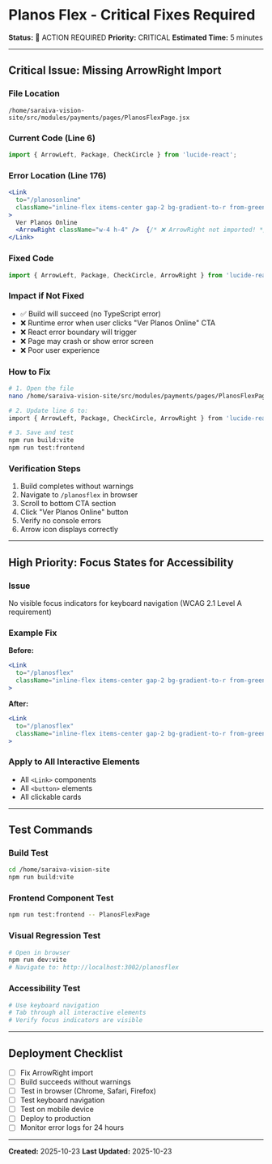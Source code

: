 # Planos Flex - Critical Fixes Required

**Status:** 🔴 ACTION REQUIRED
**Priority:** CRITICAL
**Estimated Time:** 5 minutes

---

## Critical Issue: Missing ArrowRight Import

### File Location
```
/home/saraiva-vision-site/src/modules/payments/pages/PlanosFlexPage.jsx
```

### Current Code (Line 6)
```jsx
import { ArrowLeft, Package, CheckCircle } from 'lucide-react';
```

### Error Location (Line 176)
```jsx
<Link
  to="/planosonline"
  className="inline-flex items-center gap-2 bg-gradient-to-r from-green-600 to-green-700 hover:from-green-700 hover:to-green-800 text-white font-semibold py-3 px-6 rounded-xl shadow-md hover:shadow-lg transition-all duration-300"
>
  Ver Planos Online
  <ArrowRight className="w-4 h-4" />  {/* ❌ ArrowRight not imported! */}
</Link>
```

### Fixed Code
```jsx
import { ArrowLeft, Package, CheckCircle, ArrowRight } from 'lucide-react';
```

### Impact if Not Fixed
- ✅ Build will succeed (no TypeScript error)
- ❌ Runtime error when user clicks "Ver Planos Online" CTA
- ❌ React error boundary will trigger
- ❌ Page may crash or show error screen
- ❌ Poor user experience

### How to Fix
```bash
# 1. Open the file
nano /home/saraiva-vision-site/src/modules/payments/pages/PlanosFlexPage.jsx

# 2. Update line 6 to:
import { ArrowLeft, Package, CheckCircle, ArrowRight } from 'lucide-react';

# 3. Save and test
npm run build:vite
npm run test:frontend
```

### Verification Steps
1. Build completes without warnings
2. Navigate to `/planosflex` in browser
3. Scroll to bottom CTA section
4. Click "Ver Planos Online" button
5. Verify no console errors
6. Arrow icon displays correctly

---

## High Priority: Focus States for Accessibility

### Issue
No visible focus indicators for keyboard navigation (WCAG 2.1 Level A requirement)

### Example Fix

**Before:**
```jsx
<Link
  to="/planosflex"
  className="inline-flex items-center gap-2 bg-gradient-to-r from-green-600 to-green-700 hover:from-green-700 hover:to-green-800 text-white font-semibold py-3 px-6 rounded-xl shadow-md hover:shadow-lg transition-all duration-300"
>
```

**After:**
```jsx
<Link
  to="/planosflex"
  className="inline-flex items-center gap-2 bg-gradient-to-r from-green-600 to-green-700 hover:from-green-700 hover:to-green-800 text-white font-semibold py-3 px-6 rounded-xl shadow-md hover:shadow-lg transition-all duration-300 focus-visible:ring-2 focus-visible:ring-cyan-600 focus-visible:ring-offset-2 focus-visible:outline-none"
>
```

### Apply to All Interactive Elements
- All `<Link>` components
- All `<button>` elements
- All clickable cards

---

## Test Commands

### Build Test
```bash
cd /home/saraiva-vision-site
npm run build:vite
```

### Frontend Component Test
```bash
npm run test:frontend -- PlanosFlexPage
```

### Visual Regression Test
```bash
# Open in browser
npm run dev:vite
# Navigate to: http://localhost:3002/planosflex
```

### Accessibility Test
```bash
# Use keyboard navigation
# Tab through all interactive elements
# Verify focus indicators are visible
```

---

## Deployment Checklist

- [ ] Fix ArrowRight import
- [ ] Build succeeds without warnings
- [ ] Test in browser (Chrome, Safari, Firefox)
- [ ] Test keyboard navigation
- [ ] Test on mobile device
- [ ] Deploy to production
- [ ] Monitor error logs for 24 hours

---

**Created:** 2025-10-23
**Last Updated:** 2025-10-23
